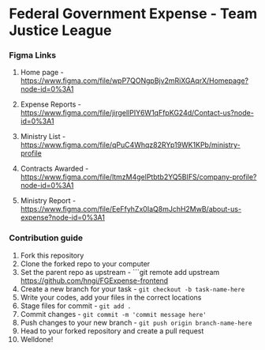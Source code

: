 # Federal Government Expense - Team Justice League

### Figma Links

1. Home page - https://www.figma.com/file/wpP7QONgpBjv2mRiXGAqrX/Homepage?node-id=0%3A1

2. Expense Reports - https://www.figma.com/file/jirgellPIY6W1qFfpKG24d/Contact-us?node-id=0%3A1

3. Ministry List - https://www.figma.com/file/qPuC4Whqz82RYp19WK1KPb/ministry-profile

4. Contracts Awarded - https://www.figma.com/file/ltmzM4gelPtbtb2YQ5BIFS/company-profile?node-id=0%3A1

5. Ministry Report - https://www.figma.com/file/EeFfyhZx0IaQ8mJchH2MwB/about-us-expense?node-id=0%3A1


### Contribution guide

1. Fork this repository
2. Clone the forked repo to your computer
3. Set the parent repo as upstream - ```git remote add upstream https://github.com/hngi/FGExpense-frontend
4. Create a new branch for your task - ```git checkout -b task-name-here```
5. Write your codes, add your files in the correct locations
6. Stage files for commit - ```git add .```
7. Commit changes - ```git commit -m 'commit message here'```
8. Push changes to your new branch - ```git push origin branch-name-here```
9. Head to your forked repository and create a pull request
10. Welldone!